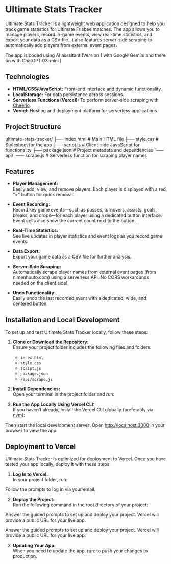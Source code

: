# Ultimate Stats Tracker

Ultimate Stats Tracker is a lightweight web application designed to help you track game statistics for Ultimate Frisbee matches. The app allows you to manage players, record in-game events, view real-time statistics, and export your data as a CSV file. It also features server-side scraping to automatically add players from external event pages.

The app is coded using AI asssitant (Version 1 with Google Gemini and there on with ChatGPT 03-mini )

## Technologies

- **HTML/CSS/JavaScript:** Front-end interface and dynamic functionality.
- **LocalStorage:** For data persistence across sessions.
- **Serverless Functions (Vercel):** To perform server-side scraping with [Cheerio](https://cheerio.js.org/).
- **Vercel:** Hosting and deployment platform for serverless applications.

## Project Structure
ultimate-stats-tracker/ ├── index.html # Main HTML file ├── style.css # Stylesheet for the app ├── script.js # Client-side JavaScript for functionality ├── package.json # Project metadata and dependencies └── api/ └── scrape.js # Serverless function for scraping player names

## Features

- **Player Management:**  
  Easily add, view, and remove players. Each player is displayed with a red "×" button for quick removal.

- **Event Recording:**  
  Record key game events—such as passes, turnovers, assists, goals, breaks, and drops—for each player using a dedicated button interface. Event cells also show the current count next to the button.

- **Real-Time Statistics:**  
  See live updates in player statistics and event logs as you record game events.

- **Data Export:**  
  Export your game data as a CSV file for further analysis.

- **Server-Side Scraping:**  
  Automatically scrape player names from external event pages (from nimenhuuto.com) using a serverless API. No CORS workarounds needed on the client side!

- **Undo Functionality:**  
  Easily undo the last recorded event with a dedicated, wide, and centered button.

## Installation and Local Development

To set up and test Ultimate Stats Tracker locally, follow these steps:

1. **Clone or Download the Repository:**  
   Ensure your project folder includes the following files and folders:
   - `index.html`
   - `style.css`
   - `script.js`
   - `package.json`
   - `/api/scrape.js`

2. **Install Dependencies:**  
   Open your terminal in the project folder and run:


3. **Run the App Locally Using Vercel CLI:**  
If you haven’t already, install the Vercel CLI globally (preferably via [nvm](https://github.com/nvm-sh/nvm)):

Then start the local development server:
Open [http://localhost:3000](http://localhost:3000) in your browser to view the app.


## Deployment to Vercel

Ultimate Stats Tracker is optimized for deployment to Vercel. Once you have tested your app locally, deploy it with these steps:

1. **Log In to Vercel:**  
In your project folder, run:

Follow the prompts to log in via your email.

2. **Deploy the Project:**  
Run the following command in the root directory of your project:

Answer the guided prompts to set up and deploy your project. Vercel will provide a public URL for your live app.

Answer the guided prompts to set up and deploy your project. Vercel will provide a public URL for your live app.

3. **Updating Your App:**  
When you need to update the app, run:
to push your changes to production.





